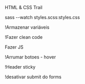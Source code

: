 HTML & CSS Trail

sass --watch styles.scss:styles.css

!Armazenar variáveis

!Fazer clean code

Fazer JS

!Arrumar botoes - hover

!Header sticky

!desativar submit do forms
